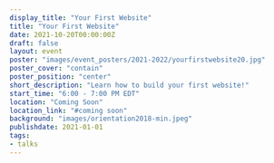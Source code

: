 ```yaml
---
display_title: "Your First Website"
title: "Your First Website"
date: 2021-10-20T00:00:00Z
draft: false
layout: event
poster: "images/event_posters/2021-2022/yourfirstwebsite20.jpg"
poster_cover: "contain"
poster_position: "center"
short_description: "Learn how to build your first website!"
start_time: "6:00 - 7:00 PM EDT"
location: "Coming Soon"
location_link: "#coming soon"
background: "images/orientation2018-min.jpeg"
publishdate: 2021-01-01
tags:
- talks
---
```

